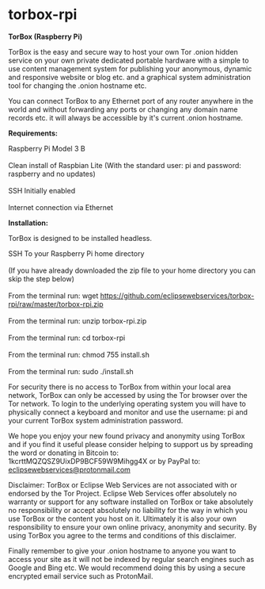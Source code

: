 # torbox-rpi

<b>TorBox (Raspberry Pi)</b>

TorBox is the easy and secure way to host your own Tor .onion hidden service on your own private dedicated portable hardware with a simple to use content management system for publishing your anonymous, dynamic and responsive website or blog etc. and a graphical system administration tool for changing the .onion hostname etc.

You can connect TorBox to any Ethernet port of any router anywhere in the world and without forwarding any ports or changing any domain name records etc. it will always be accessible by it's current .onion hostname.

<b>Requirements:</b>

Raspberry Pi Model 3 B<br><br>
Clean install of Raspbian Lite (With the standard user: pi and password: raspberry and no updates)<br><br>
SSH Initially enabled<br><br>
Internet connection via Ethernet<br>

<b>Installation:</b>

TorBox is designed to be installed headless.

SSH To your Raspberry Pi home directory<br><br>
(If you have already downloaded the zip file to your home directory you can skip the step below)<br><br>
From the terminal run: wget https://github.com/eclipsewebservices/torbox-rpi/raw/master/torbox-rpi.zip<br><br>
From the terminal run: unzip torbox-rpi.zip<br><br>
From the terminal run: cd torbox-rpi<br><br>
From the terminal run: chmod 755 install.sh<br><br>
From the terminal run: sudo ./install.sh<br>

For security there is no access to TorBox from within your local area network, TorBox can only be accessed by using the Tor browser over the Tor network. To login to the underlying operating system you will have to physically connect a keyboard and monitor and use the username: pi and your current TorBox system administration password.

We hope you enjoy your new found privacy and anonymity using TorBox and if you find it useful please consider helping to support us by spreading the word or donating in Bitcoin to: 1kcrttMQZQSZ9UixDP9BCF59W9Mihgg4X or by PayPal to: eclipsewebservices@protonmail.com

Disclaimer: TorBox or Eclipse Web Services are not associated with or endorsed by the Tor Project. Eclipse Web Services offer absolutely no warranty or support for any software installed on TorBox or take absolutely no responsibility or accept absolutely no liability for the way in which you use TorBox or the content you host on it. Ultimately it is also your own responsibility to ensure your own online privacy, anonymity and security. By using TorBox you agree to the terms and conditions of this disclaimer.

Finally remember to give your .onion hostname to anyone you want to access your site as it will not be indexed by regular search engines such as Google and Bing etc. We would recommend doing this by using a secure encrypted email service such as ProtonMail.
